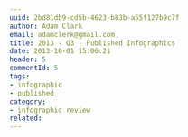 ```yaml
---
uuid: 2bd81db9-cd5b-4623-b83b-a55f127b9c7f
author: Adam Clark
email: adamclerk@gmail.com
title: 2013 - Q3 - Published Infographics
date: 2013-10-01 15:06:21
header: 5
commentId: 5
tags:
- infographic
- published
category:
- infographic review
related:
---
```

